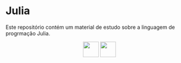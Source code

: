 # Julia

Este repositório contém um material de estudo sobre a linguagem de progrmação Julia.

<p align="center">
  <img src="https://avatars0.githubusercontent.com/u/743164?s=200&v=4" height="42" width="42">
  <img src="https://seeklogo.com/images/A/atom-logo-19BD90FF87-seeklogo.com.png" height="42" width="42">
</p>
